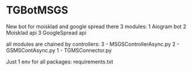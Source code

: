 # TGBotMSGS
New bot for moisklad and google spread
there 3 modules:
1 Aiogram bot
2 Moisklad api
3 GoogleSpread api

all modules are chained by controllers:
3 - MSGSControllerAsync.py
2 - GSMSContAsync.py
1 - TGMSConnector.py

Just 1 env for all packages: requirements.txt 
